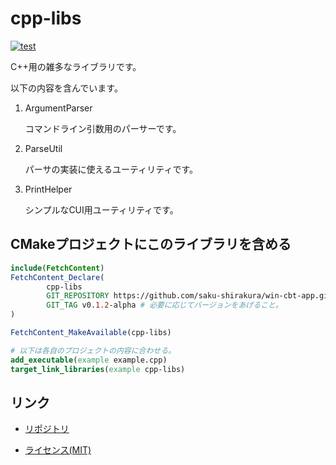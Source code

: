 # cpp-libs

[![test](https://github.com/saku-shirakura/cpp-libs/actions/workflows/googletest.yml/badge.svg?branch=develop&event=pull_request)](https://github.com/saku-shirakura/cpp-libs/actions/workflows/googletest.yml)

C++用の雑多なライブラリです。

以下の内容を含んでいます。

1. ArgumentParser

   コマンドライン引数用のパーサーです。

2. ParseUtil

   パーサの実装に使えるユーティリティです。

3. PrintHelper
   
   シンプルなCUI用ユーティリティです。

## CMakeプロジェクトにこのライブラリを含める

```cmake
include(FetchContent)
FetchContent_Declare(
        cpp-libs
        GIT_REPOSITORY https://github.com/saku-shirakura/win-cbt-app.git
        GIT_TAG v0.1.2-alpha # 必要に応じてバージョンをあげること。
)

FetchContent_MakeAvailable(cpp-libs)

# 以下は各自のプロジェクトの内容に合わせる。
add_executable(example example.cpp)
target_link_libraries(example cpp-libs)
```

## リンク
- [リポジトリ](https://github.com/saku-shirakura/cpp-libs)

- [ライセンス(MIT)](https://github.com/saku-shirakura/cpp-libs/blob/main/LICENSE)
